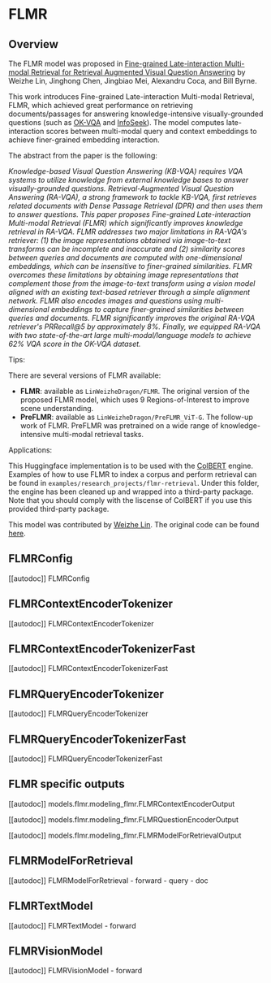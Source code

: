 <!--Copyright 2024 The HuggingFace Team. All rights reserved.

Licensed under the Apache License, Version 2.0 (the "License"); you may not use this file except in compliance with
the License. You may obtain a copy of the License at

http://www.apache.org/licenses/LICENSE-2.0

Unless required by applicable law or agreed to in writing, software distributed under the License is distributed on
an "AS IS" BASIS, WITHOUT WARRANTIES OR CONDITIONS OF ANY KIND, either express or implied. See the License for the
specific language governing permissions and limitations under the License.

⚠️ Note that this file is in Markdown but contain specific syntax for our doc-builder (similar to MDX) that may not be
rendered properly in your Markdown viewer.

-->

# FLMR

## Overview

The FLMR model was proposed in [Fine-grained Late-interaction Multi-modal Retrieval for Retrieval Augmented Visual Question Answering](https://openreview.net/forum?id=IWWWulAX7g) by Weizhe Lin, Jinghong Chen, Jingbiao Mei, Alexandru Coca, and Bill Byrne.

This work introduces Fine-grained Late-interaction Multi-modal Retrieval, FLMR, which achieved great performance on retrieving documents/passages for answering knowledge-intensive visually-grounded questions (such as [OK-VQA](https://okvqa.allenai.org/) and [InfoSeek](https://open-vision-language.github.io/infoseek/)). The model computes late-interaction scores between multi-modal query and context embeddings to achieve finer-grained embedding interaction.

The abstract from the paper is the following:

*Knowledge-based Visual Question Answering (KB-VQA) requires VQA systems to utilize knowledge from external knowledge bases to answer visually-grounded questions. Retrieval-Augmented Visual Question Answering (RA-VQA), a strong framework to tackle KB-VQA, first retrieves related documents with Dense Passage Retrieval (DPR) and then uses them to answer questions. This paper proposes Fine-grained Late-interaction Multi-modal Retrieval (FLMR) which significantly improves knowledge retrieval in RA-VQA. FLMR addresses two major limitations in RA-VQA's retriever: (1) the image representations obtained via image-to-text transforms can be incomplete and inaccurate and (2) similarity scores between queries and documents are computed with one-dimensional embeddings, which can be insensitive to finer-grained similarities. FLMR overcomes these limitations by obtaining image representations that complement those from the image-to-text transform using a vision model aligned with an existing text-based retriever through a simple alignment network. FLMR also encodes images and questions using multi-dimensional embeddings to capture finer-grained similarities between queries and documents. FLMR significantly improves the original RA-VQA retriever's PRRecall@5 by approximately 8%. Finally, we equipped RA-VQA with two state-of-the-art large multi-modal/language models to achieve 
62% VQA score in the OK-VQA dataset.*

Tips:

There are several versions of FLMR available:
- **FLMR**: available as `LinWeizheDragon/FLMR`. The original version of the proposed FLMR model, which uses 9 Regions-of-Interest to improve scene understanding.
- **PreFLMR**: available as `LinWeizheDragon/PreFLMR_ViT-G`. The follow-up work of FLMR. PreFLMR was pretrained on a wide range of knowledge-intensive multi-modal retrieval tasks.

Applications:

This Huggingface implementation is to be used with the [ColBERT](https://github.com/stanford-futuredata/ColBERT) engine. Examples of how to use FLMR to index a corpus and perform retrieval can be found in `examples/research_projects/flmr-retrieval`.
Under this folder, the engine has been cleaned up and wrapped into a third-party package. Note that you should comply with the liscense of ColBERT if you use this provided third-party package.

This model was contributed by [Weizhe Lin](https://huggingface.co/LinWeizheDragon).
The original code can be found [here](https://github.com/LinWeizheDragon/Retrieval-Augmented-Visual-Question-Answering).


## FLMRConfig

[[autodoc]] FLMRConfig

## FLMRContextEncoderTokenizer

[[autodoc]] FLMRContextEncoderTokenizer

## FLMRContextEncoderTokenizerFast

[[autodoc]] FLMRContextEncoderTokenizerFast

## FLMRQueryEncoderTokenizer

[[autodoc]] FLMRQueryEncoderTokenizer

## FLMRQueryEncoderTokenizerFast

[[autodoc]] FLMRQueryEncoderTokenizerFast

## FLMR specific outputs

[[autodoc]] models.flmr.modeling_flmr.FLMRContextEncoderOutput

[[autodoc]] models.flmr.modeling_flmr.FLMRQuestionEncoderOutput

[[autodoc]] models.flmr.modeling_flmr.FLMRModelForRetrievalOutput

<frameworkcontent>
<pt>

## FLMRModelForRetrieval

[[autodoc]] FLMRModelForRetrieval
    - forward
    - query
    - doc

## FLMRTextModel

[[autodoc]] FLMRTextModel
    - forward

## FLMRVisionModel

[[autodoc]] FLMRVisionModel
    - forward

</pt>
<tf>
